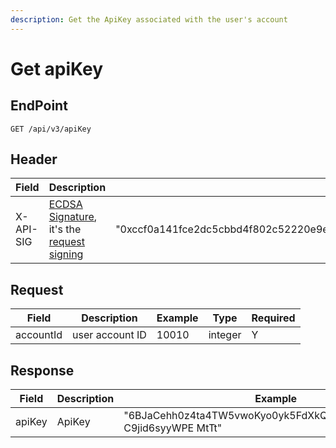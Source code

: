 ```yaml
---
description: Get the ApiKey associated with the user's account
---
```


# Get apiKey

## EndPoint

```
GET /api/v3/apiKey
```

## Header

<table><thead><tr><th>Field</th><th>Description</th><th>Example</th><th data-hidden>Type</th><th data-hidden>Required</th></tr></thead><tbody><tr><td>X-API-SIG</td><td><a href="../../../resources/signature/ecdsa-signature/">ECDSA Signature</a>, it's the <a href="../../../resources/request-signing/#special-api-request-signatures">request signing</a></td><td>"0xccf0a141fce2dc5cbbd4f802c52220e9e2ce260e86704d6258603eb346eefe2d4a450005c362b223b2842d087f7065ea5eee0314531adf6a580fce64c25dca81c02"</td><td></td><td>Y</td></tr></tbody></table>

## Request

<table><thead><tr><th>Field</th><th>Description</th><th>Example</th><th data-hidden>Type</th><th data-hidden>Required</th></tr></thead><tbody><tr><td>accountId</td><td>user account ID</td><td>10010</td><td>integer</td><td>Y</td></tr></tbody></table>

## Response

<table><thead><tr><th>Field</th><th>Description</th><th>Example</th><th data-hidden>Type</th><th data-hidden>Required</th></tr></thead><tbody><tr><td>apiKey</td><td>ApiKey</td><td>"6BJaCehh0z4ta4TW5vwoKyo0yk5FdXkQxpt8AStG49aU3dMN C9jid6syyWPE MtTt"</td><td>string</td><td>Y</td></tr></tbody></table>

